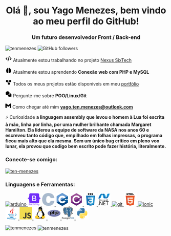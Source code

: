 <h1 align="center">Olá 👋, sou Yago Menezes, bem vindo ao meu perfil do GitHub!</h1>
<h3 align="center">Um futuro desenvolvedor Front / Back-end</h3>

<p align="left">
  <img src="https://komarev.com/ghpvc/?username=tenmenezes&label=Profile%20views&color=0e75b6&style=flat" alt="tenmenezes" /> 
  <img src="https://img.shields.io/github/followers/tenmenezes?label=Followers&style=flat&color=4c1" alt="GitHub followers" />
</p>

 <img src="./img/code-solid-full.svg" width="20" />  Atualmente estou trabalhando no projeto [Nexus SixTech](https://github.com/tenmenezes/Nexus_SixTech/)

 <img src="./img/brain-solid-full.svg" width="20" />  Atualmente estou aprendendo **Conexão web com PHP e MySQL**

 <img src="./img/diagram-project-solid-full.svg" width="20" />  Todos os meus projetos estão disponíveis em meu [portfólio](https://tenmenezes.github.io)

 <img src="./img/comments-solid-full.svg" width="20" />  Pergunte-me sobre **POO/Linux/Git**

 <img src="./img/gmail.svg" width="18" />  Como chegar até mim **yago.ten.menezes@outlook.com**

 ⚡ Curiosidade **a linguagem assembly que levou o homem à Lua foi escrita à mão, linha por linha, por uma mulher brilhante chamada Margaret Hamilton. Ela liderou a equipe de software da NASA nos anos 60 e escreveu tanto código que, empilhado em folhas impressas, o programa ficou mais alto que ela mesma. Sem um único bug crítico em pleno voo lunar, ela provou que codigo bem escrito pode fazer história, literalmente.**

<h3 align="left">Conecte-se comigo:</h3>
<p align="esquerda">
<a href="https://linkedin.com/in/ten-menezes" target="blank"><img align="center" src="https://raw.githubusercontent.com/rahuldkjain/github-profile-readme-generator/master/src/images/icons/Social/linked-in-alt.svg" alt="ten-menezes" height="30" width="40" /></a>
</p>

<h3 align="left">Linguagens e Ferramentas:</h3>
<p align="esquerda"> <a href="https://www.arduino.cc/" target="_blank" rel="noreferrer"> <img src="https://cdn.worldvectorlogo.com/logos/arduino-1.svg" alt="arduino" width="40" height="40"/> </a> <a href="https://getbootstrap.com" target="_blank" rel="noreferrer"> <img src="https://raw.githubusercontent.com/devicons/devicon/master/icons/bootstrap/bootstrap-plain-wordmark.svg" alt="bootstrap" width="40" height="40"/> </a> <a href="https://www.cprogramming.com/" target="_blank" rel="noreferrer"> <img src="https://raw.githubusercontent.com/devicons/devicon/master/icons/c/c-original.svg" alt="c" width="40" height="40"/> </a> <a href="https://www.w3schools.com/cpp/" target="_blank" rel="noreferrer"> <img src="https://raw.githubusercontent.com/devicons/devicon/master/icons/cplusplus/cplusplus-original.svg" alt="cplusplus" width="40" height="40"/> </um> <a href="https://www.w3schools.com/cs/" target="_blank" rel="noreferrer"> <img src="https://raw.githubusercontent.com/devicons/devicon/master/icons/csharp/csharp-original.svg" alt="csharp" width="40" height="40"/> </a> <a href="https://www.w3schools.com/css/" target="_blank" rel="noreferrer"> <img src="https://raw.githubusercontent.com/devicons/devicon/master/icons/css3/css3-original-wordmark.svg" alt="css3" width="40" height="40"/> </a> <a href="https://dotnet.microsoft.com/" target="_blank" rel="noreferrer"> <img src="https://raw.githubusercontent.com/devicons/devicon/master/icons/dot-net/dot-net-original-wordmark.svg" alt="dotnet" width="40" height="40"/> </a> <a href="https://git-scm.com/" target="_blank" rel="noreferrer"> <img src="https://www.vectorlogo.zone/logos/git-scm/git-scm-icon.svg" alt="git" width="40" height="40"/> </um> <a href="https://www.w3.org/html/" target="_blank" rel="noreferrer"> <img src="https://raw.githubusercontent.com/devicons/devicon/master/icons/html5/html5-original-wordmark.svg" alt="html5" width="40" height="40"/> </a> <a href="https://ionicframework.com" target="_blank" rel="noreferrer"> <img src="https://upload.wikimedia.org/wikipedia/commons/d/d1/Ionic_Logo.svg" alt="ionic" width="40" height="40"/> </a> <a href="https://www.java.com" target="_blank" rel="noreferrer"> <img src="https://raw.githubusercontent.com/devicons/devicon/master/icons/java/java-original.svg" alt="java" width="40" height="40"/> </a> <a href="https://developer.mozilla.org/en-US/docs/Web/JavaScript" target="_blank" rel="noreferrer"> <img src="https://raw.githubusercontent.com/devicons/devicon/master/icons/javascript/javascript-original.svg" alt="javascript" width="40" height="40"/> </a> <a href="https://www.linux.org/" target="_blank" rel="noreferrer"> <img src="https://raw.githubusercontent.com/devicons/devicon/master/icons/linux/linux-original.svg" alt="linux" width="40" height="40"/> </a> <a href="https://www.php.net" target="_blank" rel="noreferrer"> <img src="https://raw.githubusercontent.com/devicons/devicon/master/icons/php/php-original.svg" alt="php" width="40" height="40"/> </a> <a href="https://www.postgresql.org" target="_blank" rel="noreferrer"> <img src="https://raw.githubusercontent.com/devicons/devicon/master/icons/postgresql/postgresql-original-wordmark.svg" alt="postgresql" width="40" height="40"/> </a> <a href="https://www.python.org" target="_blank" rel="noreferrer"> <img src="https://raw.githubusercontent.com/devicons/devicon/master/icons/python/python-original.svg" alt="python" width="40" altura="40"/> </a> </p>

<p><img align="left" src="https://github-readme-stats.vercel.app/api/top-langs?username=tenmenezes&show_icons=true&locale=en&layout=compact" alt="tenmenezes" /></p>

<p>&nbsp;<img align="center" src="https://github-readme-stats.vercel.app/api?username=tenmenezes&show_icons=true&locale=en" alt="tenmenezes" /></p>
